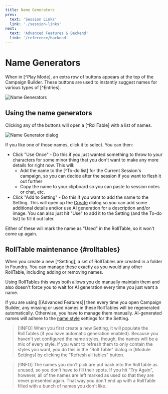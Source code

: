 ```yaml
---
title: Name Generators
prev: 
  text: 'Session Links'
  link: './session-links'
next: 
  text: 'Advanced Features & Backend'
  link: '/reference/backend'
---
```


# Name Generators

When in [^Play Mode], an extra row of buttons appears at the top of the Campaign Builder.  These buttons are used to instantly suggest names for various types of [^Entries].

![Name Generators](/assets/images/name-generators.webp)

## Using the name generators
Clicking any of the buttons will open a [^RollTable] with a list of names.  

![Name Generator dialog](/assets/images/name-generator-dialog.webp)

If you like one of those names, click it to select.  You can then:

* Click "Use Once" - Do this if you just wanted something to throw to your characters for some minor thing that you don't want to make any more details for right now.  This will:
  * Add the name to the [^To-do list] for the Current Session's campaign, so you can decide after the session if you want to flesh it out further
  * Copy the name to your clipboard so you can paste to session notes or chat, etc.
* Click "Add to Setting" - Do this if you want to add the name to the Setting.  This will open up the [Create](/reference/world-building/create-entry) dialog so you can add some additional details and/or use AI generation for a description and/or image.  You can also just hit "Use" to add it to the Setting (and the To-do list) to fill it out later.

Either of these will mark the name as "Used" in the RollTable, so it won't come up again.

## RollTable maintenance {#rolltables}
When you create a new [^Setting], a set of RollTables are created in a folder in Foundry.  You can manage these exactly as you would any other RollTable, including adding or removing names.

Using RollTables this ways both allows you do manually maintain them and also doesn't force you to wait for AI generation every time you just want a name.

If you are using [[Advanced Features]] then every time you open Campaign Builder, any missing or used names in these RollTables will be regenerated automatically.  Otherwise, you have to manage them manually.  AI-generated names will adhere to the [name style](/reference/world-building/content/setting/namestyles) settings for the Setting.

> [!INFO]
> When you first create a new Setting, it will populate the RollTables (if you have automatic generation enabled).  Because you haven't yet configured the name styles, though, the names will be a mix of every style.  If you want to refresh them to only contain the styles you want, you do this in the "Roll Table" dialog in [Module Settings] by clicking the "Refresh all tables" button.

> [!INFO]
> The names you don't pick are put back into the RollTable as unused, so you don't have to fill their spots.  If you hit "Try Again", however, all of the names are left marked as used so that they are never presented again.  That way you don't end up with a RollTable filled with a bunch of names you don't like.
